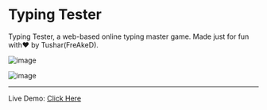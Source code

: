# Typing Tester
Typing Tester, a web-based online typing master game. Made just for fun with❤️ by Tushar(FreAkeD).

![image](https://github.com/DevFreAkeD/Typing-Tester/assets/32740788/89a62613-b861-4ee9-924d-b0d75f4c43ff)

![image](https://github.com/DevFreAkeD/Typing-Tester/assets/32740788/7b6ec63b-510b-4ca8-bc8c-147e2b881712)
<hr>
Live Demo: <a href="https://typing-tester-seven.vercel.app" alt="Demo">Click Here</a>

